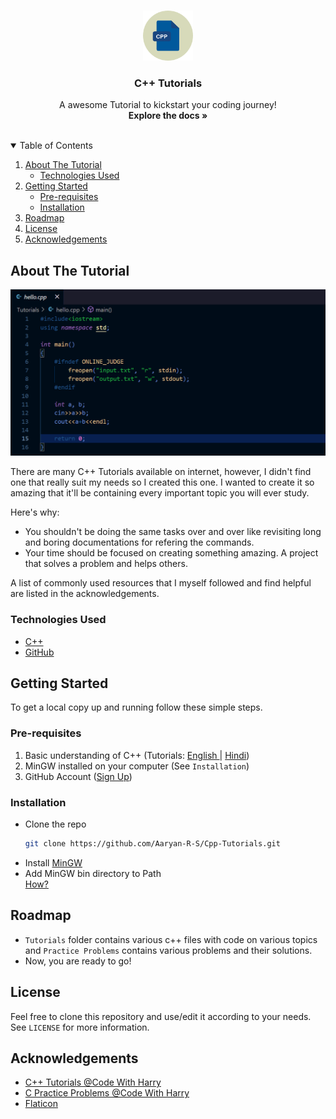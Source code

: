 <!-- PROJECT LOGO -->
<br />
<p align="center">
  <a href="https://github.com/Aaryan-R-S/Cpp-Tutorials">
    <img src="readme-images/logo.png" alt="Logo" width="80" height="80">
  </a>

  <h3 align="center">C++ Tutorials</h3>

  <p align="center">
    A awesome Tutorial to kickstart your coding journey!
    <br />
    <strong>Explore the docs »</strong>
    <br />
    <br />
</p>



<!-- TABLE OF CONTENTS -->
<details open="open">
  <summary>Table of Contents</summary>
  <ol>
    <li>
      <a href="#about-the-tutorial">About The Tutorial</a>
      <ul>
        <li><a href="#technologies-used">Technologies Used</a></li>
      </ul>
    </li>
    <li>
      <a href="#getting-started">Getting Started</a>
      <ul>
        <li><a href="#pre-requisites">Pre-requisites</a></li>
        <li><a href="#installation">Installation</a></li>
      </ul>
    </li>
    <li><a href="#roadmap">Roadmap</a></li>
    <li><a href="#license">License</a></li>
    <li><a href="#acknowledgements">Acknowledgements</a></li>
  </ol>
</details>



<!-- ABOUT THE PROJECT -->
## About The Tutorial

![Product Name Screen Shot][product-screenshot]

There are many C++ Tutorials available on internet, however, I didn't find one that really suit my needs so I created this  one. I wanted to create it so amazing that it'll be containing every important topic you will ever study.

Here's why:
* You shouldn't be doing the same tasks over and over like revisiting long and boring documentations for refering the commands.
* Your time should be focused on creating something amazing. A project that solves a problem and helps others.



A list of commonly used resources that I myself followed and find helpful are listed in the acknowledgements.

### Technologies Used
* [C++](https://devdocs.io/cpp/)
* [GitHub](https://github.com)



<!-- GETTING STARTED -->
## Getting Started

To get a local copy up and running follow these simple steps.

### Pre-requisites

1. Basic understanding of C++ (Tutorials: [English ](https://youtu.be/vLnPwxZdW4Y)| [Hindi](https://www.youtube.com/playlist?list=PLu0W_9lII9agpFUAlPFe_VNSlXW5uE0YL))
2. MinGW installed on your computer (See `Installation`)
3. GitHub Account ([Sign Up](https://github.com))

### Installation

- Clone the repo
   ```sh
   git clone https://github.com/Aaryan-R-S/Cpp-Tutorials.git
   ```
- Install [MinGW]((https://osdn.net/projects/mingw/releases/))
- Add MinGW bin directory to Path
  <br>
  [How?](https://stackoverflow.com/questions/5733220/how-do-i-add-the-mingw-bin-directory-to-my-system-path)

<!-- ROADMAP -->
## Roadmap

- `Tutorials` folder contains various c++ files with code on various topics and `Practice Problems` contains various problems and their solutions.
- Now, you are ready to go!


<!-- LICENSE -->
## License

Feel free to clone this repository and use/edit it according to your needs.
<br>
See `LICENSE` for more information.


<!-- ACKNOWLEDGEMENTS -->
## Acknowledgements
* [C++ Tutorials @Code With Harry](https://www.youtube.com/playlist?list=PLu0W_9lII9agpFUAlPFe_VNSlXW5uE0YL)
* [C Practice Problems @Code With Harry](https://youtube.com/playlist?list=PLu0W_9lII9ahSEQv6cHtu8JBXNgK2_QMX)
* [Flaticon](https://flaticon.com)


<!-- MARKDOWN LINKS & IMAGES -->
[product-screenshot]: readme-images/screenshot.png
